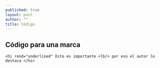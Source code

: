 ```yaml
---
published: true
layout: post
author: ""
title: Código
---
```



## Código para una marca

	<hi rend="underlined" Esto es importante <lb/> por eso el autor lo destaca </hi>